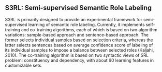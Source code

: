 <h2>S3RL: Semi-supervised Semantic Role Labeling</h2>

S3RL is primarily designed to provide an experimental framework for semi-supervised learning of semantic role labeling. Currently, it implements self-training and co-training algorithms, each of which is based on two algorithm variations: sample-based approach and sentence-based approach. The former selects individual samples based on selection criteria, whereas the latter selects sentences based on average confidence score of labeling of its individual samples to impose a balance between selected roles (Kaljahi, 2010). The co-training algorithm is based on two syntactic views of SRL problem: constituency and dependency, with about 60 learning features in customizable sets.
